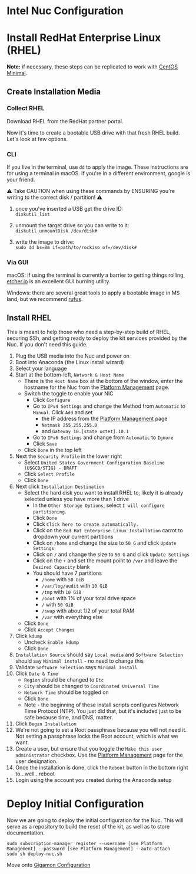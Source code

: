 # Intel Nuc Configuration

# Install RedHat Enterprise Linux (RHEL)
**Note:** if necessary, these steps can be replicated to work with [CentOS Minimal](http://mirror.mobap.edu/centos/7.5.1804/isos/x86_64/CentOS-7-x86_64-Minimal-1804.iso).

## Create Installation Media

### Collect RHEL

Download RHEL from the RedHat partner portal.

Now it's time to create a bootable USB drive with that fresh RHEL build.  Let's look at few options.   

### CLI

If you live in the terminal, use `dd` to apply the image.  These instructions are for using a terminal in macOS.  If you're in a different environment, google is your friend.  

:warning: Take CAUTION when using these commands by ENSURING you're writing to the correct disk / partition! :warning:

1. once you've inserted a USB get the drive ID:  
`diskutil list`  

2. unmount the target drive so you can write to it:  
`diskutil unmountDisk /dev/disk#`  

3. write the image to drive:  
`sudo dd bs=8m if=path/to/rockiso of=/dev/disk#`  

### Via GUI

macOS:  if using the terminal is currently a barrier to getting things rolling, [etcher.io](http://etcher.io) is an excellent GUI burning utility.  

Windows:  there are several great tools to apply a bootable image in MS land, but we recommend [rufus](https://rufus.akeo.ie/).  

## Install RHEL
This is meant to help those who need a step-by-step build of RHEL, securing SSh, and getting ready to deploy the kit services provided by the Nuc. If you don't need this guide.  
1. Plug the USB media into the Nuc and power on  
1. Boot into Anaconda (the Linux install wizard)  
1. Select your language  
1. Start at the bottom-left, `Network & Host Name`  
    - There is the `Host Name` box at the bottom of the window, enter the hostname for the Nuc from the [Platform Management](../platform-management.md) page.  
    - Switch the toggle to enable your NIC  
      - Click `Configure`  
      - Go to `IPv4 Settings` and change the Method from `Automatic` to `Manual`. Click `Add` and set  
        - the IP address from the [Platform Management](../platform-management.md) page  
        - `Netmask 255.255.255.0`  
        - and `Gateway 10.[state octet].10.1`  
      - Go to `IPv6 Settings` and change from `Automatic` to `Ignore`  
      - Click `Save`  
    - Click `Done` in the top left  
1. Next the `Security Profile` in the lower right  
    - Select `United States Government Configuration Baseline (USGCB/STIG) - DRAFT`  
    - Click `Select Profile`  
    - Click `Done`  
1. Next click `Installation Destination`  
    - Select the hard disk you want to install RHEL to, likely it is already selected unless you have more than 1 drive  
      - In the `Other Storage Options`, select `I will configure partitioning`.  
      - Click `Done`  
      - Click `Click here to create automatically.`  
      - Click on the `Red Hat Enterprise Linux Installation` carrot to dropdown your current partitions  
      - Click on `/home` and change the size to `50 G` and click `Update Settings`  
      - Click on `/` and change the size to `50 G` and click `Update Settings`  
      - Click on the `+` and set the mount point to `/var` and leave the `Desired Capacity` blank  
      - You should have 7 partitions  
        - `/home` with `50 GiB`  
        - `/var/log/audit` with `10 GiB`  
        - `/tmp` with `10 GiB`
        - `/boot` with 1% of your total drive space  
        - `/` with `50 GiB`  
        - `/swap` with about 1/2 of your total RAM  
        - `/var` with everything else  
    - Click `Done`  
    - Click `Accept Changes`  
1. Click `kdump`  
    - Uncheck `Enable kdump`  
    - Click `Done`  
1. `Installation Source` should say `Local media` and `Software Selection` should say `Minimal install` - no need to change this  
1. Validate `Software Selection` says `Minimal Install`  
1. Click `Date & Time`  
    - `Region` should be changed to `Etc`  
    - `City` should be changed to `Coordinated Universal Time`  
    - `Network Time` should be toggled on  
    - Click `Done`  
    - Note - the beginning of these install scripts configures Network Time Protocol (NTP). You just did that, but it's included just to be safe because time, and DNS, matter.  
1. Click `Begin Installation`  
1. We're not going to set a Root passphrase because you will not need it. Not setting a passphrase locks the Root account, which is what we want.  
1. Create a user, but ensure that you toggle the `Make this user administrator` checkbox. Use the [Platform Management](../platform-management.md) page for the user designation.  
1. Once the installation is done, click the `Reboot` button in the bottom right to...well...reboot  
1. Login using the account you created during the Anaconda setup  

# Deploy Initial Configuration
Now we are going to deploy the initial configuration for the Nuc. This will serve as a repository to build the reset of the kit, as well as to store documentation.  

```
sudo subscription-manager register --username [see Platform Management] --password [see Platform Management] --auto-attach
sudo sh deploy-nuc.sh
```

Move onto [Gigamon Configuration](../gigamon/gigamon-configuration.md)
